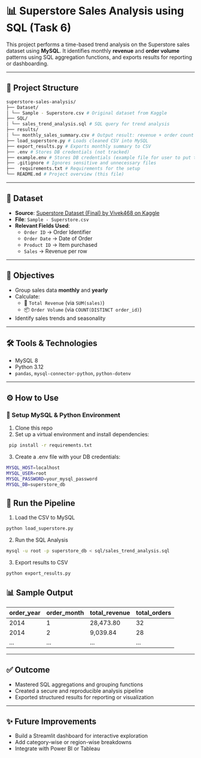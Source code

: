 # 📊 Superstore Sales Analysis using SQL (Task 6)

This project performs a time-based trend analysis on the Superstore sales dataset using **MySQL**. It identifies monthly **revenue** and **order volume** patterns using SQL aggregation functions, and exports results for reporting or dashboarding.

---

## 📁 Project Structure

```bash
superstore-sales-analysis/
├── Dataset/
│ └── Sample - Superstore.csv # Original dataset from Kaggle
├── SQL/
│ └── sales_trend_analysis.sql # SQL query for trend analysis
├── results/
│ └── monthly_sales_summary.csv # Output result: revenue + order count
├── load_superstore.py # Loads cleaned CSV into MySQL
├── export_results.py # Exports monthly summary to CSV
├── .env # Stores DB credentials (not tracked)
├── example.env # Stores DB credentials (example file for user to put their credentials)
├── .gitignore # Ignores sensitive and unnecessary files
├──  requirements.txt # Requirements for the setup
└── README.md # Project overview (this file)
```

---

## 🧾 Dataset

- **Source**: [Superstore Dataset (Final) by Vivek468 on Kaggle](https://www.kaggle.com/datasets/vivek468/superstore-dataset-final)
- **File**: `Sample - Superstore.csv`
- **Relevant Fields Used**:
  - `Order ID` → Order Identifier
  - `Order Date` → Date of Order
  - `Product ID` → Item purchased
  - `Sales` → Revenue per row

---

## 🧠 Objectives

- Group sales data **monthly** and **yearly**
- Calculate:
  - 🧾 `Total Revenue` (via `SUM(sales)`)
  - 📦 `Order Volume` (via `COUNT(DISTINCT order_id)`)
- Identify sales trends and seasonality

---

## 🛠️ Tools & Technologies

- MySQL 8
- Python 3.12
- `pandas`, `mysql-connector-python`, `python-dotenv`

---

## ⚙️ How to Use

### 🔧 Setup MySQL & Python Environment

1. Clone this repo
2. Set up a virtual environment and install dependencies:
```bash
 pip install -r requirements.txt
```
3. Create a .env file with your DB credentials:
```bash
MYSQL_HOST=localhost
MYSQL_USER=root
MYSQL_PASSWORD=your_mysql_password
MYSQL_DB=superstore_db
```
## 🚀 Run the Pipeline

1. Load the CSV to MySQL
```bash
python load_superstore.py
```

2. Run the SQL Analysis
```bash
mysql -u root -p superstore_db < sql/sales_trend_analysis.sql
```
3.  Export results to CSV
```bash
python export_results.py
```

## 📊 Sample Output

| order_year | order_month | total_revenue | total_orders |
|------------|-------------|----------------|---------------|
| 2014       | 1           | 28,473.80       | 32            |
| 2014       | 2           | 9,039.84        | 28            |
| ...        | ...         | ...             | ...           |

---

## ✅ Outcome

- Mastered SQL aggregations and grouping functions  
- Created a secure and reproducible analysis pipeline  
- Exported structured results for reporting or visualization  

---

## ✨ Future Improvements

- Build a Streamlit dashboard for interactive exploration  
- Add category-wise or region-wise breakdowns  
- Integrate with Power BI or Tableau  
